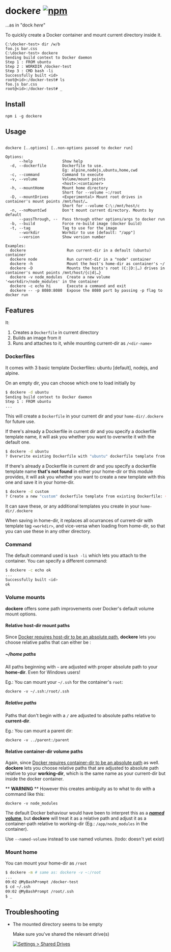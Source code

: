 
# docker*e* [![npm](https://img.shields.io/npm/v/dockere.svg)](https://www.npmjs.com/package/dockere)

…as in "dock *here*"

To quickly create a Docker container and mount current directory inside it.

```batch
C:\docker-test> dir /w/b
foo.js bar.css
C:\docker-test> dockere
Sending build context to Docker daemon
Step 1 : FROM ubuntu
Step 2 : WORKDIR /docker-test
Step 3 : CMD bash -li
Successfully built <id>
root@<id>:/docker-test# ls
foo.js bar.css
root@<id>:/docker-test# _
```

## Install

```
npm i -g dockere
```

## Usage

```

dockere [..options] [..non-options passed to docker run]

Options:
      --help             Show help
  -d, --dockerfile       Dockerfile to use.
                         Eg: alpine,nodejs,ubuntu,home,cwd
  -c, --command          Command to execute
  -v, --volume           Volume/mount points
                         <host>:<container>
  -h, --mountHome        Mount home directory
                         Short for --volume ~:/root
  -D, --mountDrives      <Experimental> Mount root drives in container's mount points /mnt/host/…
                         Short for --volume C:\:/mnt/host/c
  -n, --noMountCwd       Don't mount current directory. Mounts by default
      --passThrough, --  Pass through other options/args to docker run
  -b, --build            Force re-build image (docker build)
  -t, --tag              Tag to use for the image
      --workdir          Workdir to use [default: "/app"]
      --version          Show version number

Examples:
  dockere                  Run current-dir in a default (ubuntu) container
  dockere node             Run current-dir in a "node" container
  dockere -h               Mount the host's home-dir as container's ~/
  dockere -D               Mounts the hosts's root (C:|D:|…) drives in container's mount points /mnt/host/{c|d|…}
  dockere -v node_modules  Create a new volume '<workdir>/node_modules' in the container
  dockere -c echo hi       Execute a command and exit
  dockere -- -p 8080:8080  Expose the 8080 port by passing -p flag to docker run
```

## Features

It:

1. Creates a `Dockerfile` in current directory
2. Builds an image from it
3. Runs and attaches to it, while mounting current-dir as `/<dir-name>`

### Dockerfiles

It comes with 3 basic template Dockerfiles: ubuntu [default], nodejs, and alpine.

On an empty dir, you can choose which one to load initially by

```sh
$ dockere -d ubuntu
Sending build context to Docker daemon
Step 1 : FROM ubuntu
...
```

This will create a `Dockerfile` in your current dir and your `home-dir/.dockere` for future use.

If there's already a Dockerfile in current dir and you specify a dockerfile template name, it will ask you whether you want to overwrite it with the default one.

```sh
$ dockere -d ubuntu
? Overwrite existing Dockerfile with "ubuntu" dockerfile template from Home? (y/N)
```

If there's already a Dockerfile in current dir and you specify a dockerfile template name **that's not found** in either your home-dir or this module provides, it will ask you whether you want to create a new template with this one and save it in your home-dir.

```sh
$ dockere -d custom
? Create a new "custom" dockerfile template from existing Dockerfile: (y/N)
```

It can save these, or any additional templates you create in your `home-dir/.dockere`

When saving in home-dir, it replaces all ocurrances of current-dir with template tag `<workdir>`, and vice-versa when loading from home-dir, so that you can use these in any other directory.

### Command

The default command used is `bash -li` which lets you attach to the container. You can specify a different command:

```sh
$ dockere -c echo ok
...
Successfully built <id>
ok
```

### Volume mounts

**dockere** offers some path improvements over Docker's default volume mount options.

#### Relative host-dir mount paths

Since [Docker requires host-dir to be an absolute path][1],
**dockere** lets you choose relative paths that can either be :

##### ~/home paths

All paths beginning with `~` are adjusted with proper absolute path to your **home-dir**.
Even for Windows users!

Eg.: You can mount your `~/.ssh` for the container's `root`:
```
dockere -v ~/.ssh:/root/.ssh
```

##### Relative paths

Paths that don't begin with a `/` are adjusted to absolute paths relative to **current-dir**.

Eg.: You can mount a parent dir:
```
dockere -v ../parent:/parent
```

#### Relative container-dir volume paths

Again, since [Docker requires container-dir to be an absolute path][1] as well.
**dockere** lets you choose relative paths that are adjusted to absolute path relative to your **working-dir**, which is the same name as your current-dir but inside the docker container.

\** **WARNING** \** However this creates ambiguity as to what to do with a command like this:

```
dockere -v node_modules
```

The default Docker behaviour would have been to interpret this as a [***named*** **volume**][1],
but **dockere** will treat it as a relative path and adjust it as a container-path relative to working-dir (Eg.: `/app/node_modules` in the container).

Use `--named-volume` instead to use named volumes. (todo: doesn't yet exist)


### Mount home

You can mount your home-dir as `/root`
```sh
$ dockere -m # same as: dockere -v ~:/root
...
09:02 @MyBashPrompt /docker-test
$ cd ~/.ssh
09:02 @MyBashPrompt /root/.ssh
$ _
```

## Troubleshooting

* The mounted directory seems to be empty

  Make sure you've shared the relevant drive(s)

  [![Settings > Shared Drives][share-drive-scr-l]][share-drive-scr]

[1]: https://docs.docker.com/engine/tutorials/dockervolumes/#mount-a-host-directory-as-a-data-volume

[share-drive-scr]: https://i.imgur.com/c6lOi8a.png
[share-drive-scr-l]: https://i.imgur.com/c6lOi8al.png
